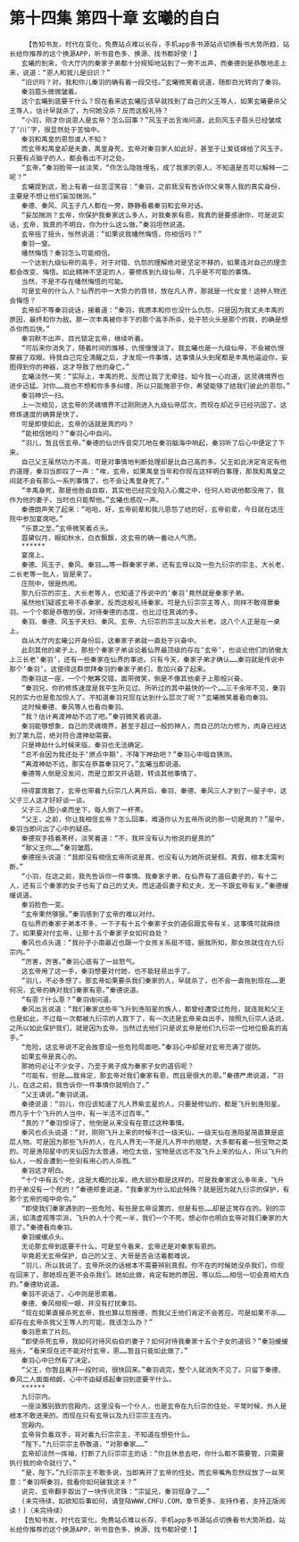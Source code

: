 # 第十四集 第四十章 玄曦的自白
        【告知书友，时代在变化，免费站点难以长存，手机app多书源站点切换看书大势所趋，站长给你推荐的这个换源APP，听书音色多、换源、找书都好使！】
       玄曦的到来，令大厅内的秦家子弟都十分规矩地站到了一旁不出声，而秦德则是恭敬地走上来，说道：“恩人和我儿是旧识？”
       “旧识吗？对，我和你儿秦羽的确有着一段交往。”玄曦微笑着说道，随即目光转向了秦羽。
       秦羽眉头微微皱着。
       这个玄曦到底要干什么？现在看来这玄曦应该早就找到了自己的父王等人，如果玄曦要杀父王等人，估计早就杀了，为何她没杀？反而这般礼待？
       “小羽，刚才你说恩人是玄帝？怎么回事？”风玉子出言询问道，此刻风玉子眉头已经皱成了‘川’字，很显然处于苦恼中。
       秦羽和禹皇的恩怨谁人不知？
       而玄帝和禹皇却是夫妻，禹皇身死，玄帝对秦羽家人如此好，甚至于让爱徒嫁给了风玉子。只要有点脑子的人，都会看出不对之处。
       “玄帝。”秦羽脸带一丝淡笑，“你怎么隐姓埋名，成了我家的恩人，不知道是否可以解释一二呢？”
       玄曦提到这，脸上有着一丝苦涩笑容：“秦羽，之前我没有告诉你父亲等人我的真实身份，主要是不想让他们妄加揣测。”
       秦德、秦风、风玉子几人都在一旁，静静看着秦羽和玄帝对话。
       “妄加揣测？玄帝，你保护我秦家这么多人，对我秦家有恩。我真的是要感谢你，可是说实话，玄帝，我真的不明白，你为什么这么做。”秦羽坦然说道。
       玄帝摇了摇头，怅然说道：“如果说我幡然悔悟，你相信吗？”
       秦羽一窒。
       幡然悔悟？秦羽怎么可能相信。
       一个达到九级仙帝的高手，对于对错、仇怨的理解绝对是坚定不移的，如果连对自己的理念都会改变、悔悟。如此精神不坚定的人，要修炼到九级仙帝，几乎是不可能的事情。
       当然，不是不存在幡然悔悟的可能。
       可是玄帝的什么人？仙界的中一大势力的首领，放在凡人界，那就是一代女皇！这种人物还会悔悟？
       玄帝却不等秦羽说话，接着道：“秦羽，我原本和你也没什么仇怨，只是因为我丈夫丰禹的原因，最终和你为敌。那一次丰禹被你手下的那个高手所杀，处于怒火头是那个的我，的确是想杀你而后快。”
       秦羽默不出声，目光锁定玄帝，继续听着。
       “可后来你消失了，随着时间的推移，仇恨慢慢淡了。我玄曦也是一九级仙帝，不会被仇恨蒙蔽了双眼。待我自己完全清醒之后，才发现一件事情，这事情从头到尾都是丰禹他逼迫你，妄图得到你的神器，这才导致了他的身亡。”
       玄曦淡然一笑：“实际上，丰禹的死，反而让我了无牵挂，如今我一心向道，这灵魂境界也进步迅猛。对你……我也不想和你多多纠缠，所以只能施恩于你，希望能够了结我们彼此的恩怨。”
       秦羽神识一扫。
       上一次相见，这玄帝的灵魂境界不过刚刚进入九级仙帝层次，而现在却近乎已经巩固了。这修炼速度的确算是快了。
       可是即使如此，玄帝的话就是真的吗？
       “能相信她吗？”秦羽心中自问。
       “羽儿，暂且信玄帝。”秦德的仙识传音突兀地在秦羽脑海中响起，秦羽听了后心中便定了下来。
       自己父王虽然功力不高，可是对事情地判断处理却是比自己高的多。父王如此决定肯定有他的道理，秦羽当即叹了一声：“唉，玄帝，如果禹皇当年和你现在这样明白事理，那我和禹皇之间就不会有那么一系列事情了，也不会让禹皇身死了。”
       “丰禹身死，那是他咎由自取，其实他已经完全陷入心魔之中，任何人劝说他都没用了，我作为他的妻子，当时也只能帮他。”玄曦也感叹一声。
       秦德朗声笑了起来：“哈哈，好，玄帝前辈和我儿恩怨了结的好，玄帝前辈，今日就在这庄院中参加宴席吧。”
       “乐意之至。”玄帝微笑着点头。
       眉黛似月，眼如秋水，白衣飘飘，这玄帝的确一番动人气质。
       ******
       宴席上。
       秦德、风玉子、秦风、秦羽……等一群秦家子弟，还有玄帝以及一些九衍宗的宗主、大长老、二长老等一批人，皆是来了。
       庄院中，很是热闹。
       那九衍宗的宗主、大长老等人，也知道了传说中的‘秦羽’竟然就是秦家子弟。
       虽然他们疑惑玄帝不杀秦家，反而这般礼待秦家。可是九衍宗宗主等人，同样不敢得罪秦羽。一个个都是恭敬的很，对待秦德的态度，也比过往真诚的多。
       秦羽、秦德、风玉子夫妇、秦风、玄帝、九衍宗的宗主以及大长老。这八个人正是在一桌上。
       自从大厅内玄曦公开身份后，这秦家子弟就一直处于兴奋中。
       此刻其他的桌子上，那些个秦家子弟谈论着仙界最顶级的存在‘玄帝’，也谈论他们的骄傲太上三长老‘秦羽’，还有一些秦家在仙界的事迹。只有今天，秦家子弟才确认……秦羽就是传说中那个‘秦羽’。这使得这群崇拜秦羽的秦家子弟们，愈加兴奋了起来。
       而秦羽这一座，一个个觥筹交错，面带微笑，倒是不像其他桌子上那般兴奋。
       “秦羽兄，你的修炼速度是我平生所见过、所听过的其中最快的一个……三千余年不见，秦羽兄的实力也是愈加惊人了。不知道秦羽兄现在达到什么层次了呢？”玄曦微笑着看向秦羽。
       这时候秦德、秦风等人也看向秦羽。
       “我？估计离渡神劫不远了吧。”秦羽微笑着说道。
       秦羽能够想象，自己的灵魂境界，甚至于超过一般的神人，而自己的功力修为，肉身已经达到了第九层，绝对符合渡神劫需要。
       只是神劫什么时候来临，秦羽也无法确定。
       “总不会因为我还处于‘原点中期’，不降下神劫吧？”秦羽心中暗自猜测。
       “离渡神劫不远，那实在恭喜秦羽兄了。”玄曦当即说道。
       秦德等人倒是没发问，而是立即叉开话题，转谈其他事情了。
       ……
       待得宴席散了，玄帝也带着九衍宗几人离开后，秦羽、秦德、秦风三人才到了一屋子中，这父子三人这才好好谈一谈。
       父子三人围小桌而坐下，每人倒了一杯茶。
       “父王，之前，你让我相信玄帝？怎么回事，难道你认为玄帝所说的那一切是真的？”屋中，秦羽当即问出了心中的疑惑。
       秦德双手捂着茶杯，淡笑着道：“不，我并没有认为他说的是真的”
       “那父王你……”秦羽皱眉。
       秦德摇头说道：“我即没有相信玄帝所说是真，也没有认为她所说是假。真假，根本无需判断。”
       “小羽，在这之前，我先告诉你一件事情。我秦家子弟，在仙界有了道侣妻子的，有十二人，还有三个秦家的女子也有了自己的丈夫。而这道侣妻子和丈夫，无一不跟玄帝有关。”秦德缓缓说道。
       秦羽脸色一变。
       “玄帝果然够狠。”秦羽感到了玄帝的难以对付。
       在仙界的秦家子弟本不多，一下子有十五个秦家子女的道侣跟玄帝有关，这事情可就麻烦了。如果要对付玄帝，让那十五个秦家子女如何自处？
       秦风也点头道：“我孙子小南最近也跟一个女孩关系挺不错，据我所知，那女孩就住在九衍宗内。”
       “厉害，厉害。”秦羽心底有了一丝怒气。
       这玄帝用了这一手，秦羽想要对付她，也不能轻易出手了。
       “羽儿，不必多想了，那玄帝如果要杀我们秦家的人，早就杀了，也不会一直拖到现在……更何况，玄帝的确对我们秦家有恩。”秦德说道。
       “有恩？什么恩？”秦羽询问道。
       秦风出言说道：“我们秦家这些年飞升到渔阳星的族人，都曾经遭受过危险，就连我和父王也是如此，不过每一次都被九衍宗的人救下了，有一次还是玄帝亲自出手。按照九衍宗人话说，之所以如此保护我们，就是因为玄帝。当然过去他们只是说玄帝是他们九衍宗一位地位极高的高手。”
       “危险，这玄帝说不定会故意设一些危险局面吧。”秦羽心中却是对玄帝充满了提防。
       如果玄帝是真心的。
       那她何必让不少女子，乃至于男子成为秦家子女的道侣呢？
       “可能有，但是……我肯定，那玄帝对我们秦家有恩，而且是很大的恩。”秦德严肃说道，“羽儿，在这之前，我告诉你一件事情你就明白了。”
       “父王请说。”秦羽说道。
       秦德说道：“羽儿，你应该知道了凡人界紫玄星的人，只要是修仙的，都是飞升到渔阳星。而几乎十个飞升的人当中，有一半活不过百年。”
       “真的？”秦羽惊讶了，他倒是从来没有在意过这种事情。
       秦风也点头说道：“对，刚刚飞升上来的时候不过一级天仙，一级天仙在渔阳星简直算是底层人物。可是因为那些飞升的人，在凡人界无一不是凡人界中的翘楚，大多都有着一些宝物之类的。可是渔阳星中的天仙因为太普通，地位太低，宝物是远远不及飞升上来的仙人，所以飞升的仙人，一般会遭到一些别有用心的人杀戮。”
       秦羽这才明白。
       “十个中有五个死，这是大概的比率，绝大部分都是这样的。可是我秦家这么多年来，飞升的子弟没有一个死的！”秦德郑重说道，“我秦家为什么如此特殊？就是因为就九衍宗的保护，有那个玄帝的暗中命令。”
       “即使我们秦家遇到的一些危险，有些是玄帝设置的，但是有些……却是正常存在的。别的宗派，如清虚观等宗派，飞升的人十个死一半，我们一个不死。想必你也明白玄帝对我们秦家的大恩了。”秦德看向秦羽。
       秦羽缓缓点头。
       无论那玄帝到底要干什么，可是至今看来，玄帝还是对秦家有恩的。
       毕竟若无玄帝保护，自己的父王、大哥是否会活着都难说。
       “羽儿，所以我说了，玄帝所说的话根本不需要辨别真假。你不在的时候她没杀我们，你现在回来了，那她现在更不会杀我们。她如此做，肯定有她的原因，等以后……相信一切会真相大白的。”秦德劝说道。
       秦羽不说话了，心中则是思索着。
       秦德、秦风相视一眼，并没有打扰秦羽。
       “现在如果直接杀死玄帝，我也算以怨报德，而我父王他们肯定不会答应。可是如果不杀……却存在玄帝杀我父王等人的可能，我该怎么办？”
       秦羽思索了片刻。
       “即使杀死玄帝，我如何对待风伯伯的妻子？如何对待我秦家十五个子女的道侣？”秦羽缓缓摇头，“看来现在还不能对付玄帝，恩……暂且只能如此做了。”
       秦羽心中已然有了决定。
       “父王，你暂且离开一段时间，很快回来。”秦羽说完，整个人就消失不见了。只留下秦德、秦风二人面面相觑，心中不由疑惑起秦羽到底要干什么。
       ******
       九衍宗内。
       一座淡雅别致的宫殿内，这里没有一个仆人，也是玄帝在九衍宗的住处，平常时候，外人是根本不敢进来的。而现在只有玄帝以及九衍宗宗主在内。
       宫殿内。
       玄帝背负着双手，背对着九衍宗宗主，不知道在想些什么。
       “陛下。”九衍宗宗主恭敬道，“对那秦家……”
       玄帝却淡然一挥袖，打断了九衍宗宗主的话：“你且休息去吧，你什么都不需要管，只需要执行我的命令就行了。”
       “是，陛下。”九衍宗宗主不敢多说，当即离开了玄帝的住处。而玄帝嘴角忽然绽放了一丝笑意：“秦羽啊秦羽，我看你如何破我这关？”
       说完，玄帝翻手取出了一块传讯灵珠：“宗延兄，秦羽现身了……”
       (未完待续，如欲知后事如何，请登陆WWW.CMFU.COM，章节更多，支持作者，支持正版阅读！)（未完待续）
       【告知书友，时代在变化，免费站点难以长存，手机app多书源站点切换看书大势所趋，站长给你推荐的这个换源APP，听书音色多、换源、找书都好使！】